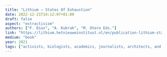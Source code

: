 ```yaml
---
title: "Lithium – States Of Exhaustion"
date: 2022-12-21T14:12:07+01:00
draft: false
aspect: "extractivism"
authors: ["F. Diaz", "A. Kubrak", "M. Otero Eds."]
link: "https://lithium.hetnieuweinstituut.nl/en/publication-lithium-states-exhaustion"
medium: "book"
year: 2021
tags: ["activists, biologists, academics, journalists, architects, and philosophers", "transition to renewable energies", "mania and depression"]
---
```

